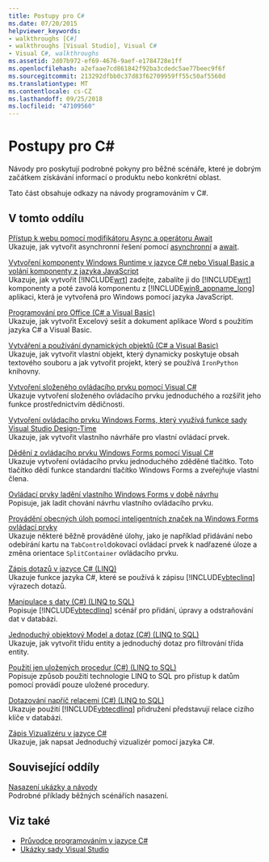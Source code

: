 ```yaml
---
title: Postupy pro C#
ms.date: 07/20/2015
helpviewer_keywords:
- walkthroughs [C#]
- walkthroughs [Visual Studio], Visual C#
- Visual C#, walkthroughs
ms.assetid: 2d07b972-ef69-4676-9aef-e1784728e1ff
ms.openlocfilehash: a2efaae7cd861842f92ba3cdedc5ae77beec9f6f
ms.sourcegitcommit: 213292dfbb0c37d83f62709959ff55c50af5560d
ms.translationtype: MT
ms.contentlocale: cs-CZ
ms.lasthandoff: 09/25/2018
ms.locfileid: "47109560"
---
```

# <a name="c-walkthroughs"></a>Postupy pro C#
Návody pro poskytují podrobné pokyny pro běžné scénáře, které je dobrým začátkem získávání informací o produktu nebo konkrétní oblast.  
  
 Tato část obsahuje odkazy na návody programováním v C#.  
  
## <a name="in-this-section"></a>V tomto oddílu  

 [Přístup k webu pomocí modifikátoru Async a operátoru Await](./programming-guide/concepts/async/walkthrough-accessing-the-web-by-using-async-and-await.md)  
 Ukazuje, jak vytvořit asynchronní řešení pomocí [asynchronní](../csharp/language-reference/keywords/async.md) a [await](../csharp/language-reference/keywords/await.md).  
  
 [Vytvoření komponenty Windows Runtime v jazyce C# nebo Visual Basic a volání komponenty z jazyka JavaScript](https://msdn.microsoft.com/library/windows/apps/hh779077.aspx)  
 Ukazuje, jak vytvořit [!INCLUDE[wrt](~/includes/wrt-md.md)] zadejte, zabalíte ji do [!INCLUDE[wrt](~/includes/wrt-md.md)] komponenty a poté zavolá komponentu z [!INCLUDE[win8_appname_long](~/includes/win8-appname-long-md.md)] aplikaci, která je vytvořená pro Windows pomocí jazyka JavaScript.  
  
 [Programování pro Office (C# a Visual Basic)](../csharp/programming-guide/interop/walkthrough-office-programming.md)  
 Ukazuje, jak vytvořit Excelový sešit a dokument aplikace Word s použitím jazyka C# a Visual Basic.  
  
 [Vytváření a používání dynamických objektů (C# a Visual Basic)](../csharp/programming-guide/types/walkthrough-creating-and-using-dynamic-objects.md)  
 Ukazuje, jak vytvořit vlastní objekt, který dynamicky poskytuje obsah textového souboru a jak vytvořit projekt, který se používá `IronPython` knihovny.  
   
 [Vytvoření složeného ovládacího prvku pomocí Visual C#](../../docs/framework/winforms/controls/walkthrough-authoring-a-composite-control-with-visual-csharp.md)  
 Ukazuje vytvoření složeného ovládacího prvku jednoduchého a rozšířit jeho funkce prostřednictvím dědičnosti.  
  
 [Vytvoření ovládacího prvku Windows Forms, který využívá funkce sady Visual Studio Design-Time](../../docs/framework/winforms/controls/creating-a-wf-control-design-time-features.md)  
 Ukazuje, jak vytvořit vlastního návrháře pro vlastní ovládací prvek.  
  
 [Dědění z ovládacího prvku Windows Forms pomocí Visual C#](../../docs/framework/winforms/controls/walkthrough-inheriting-from-a-windows-forms-control-with-visual-csharp.md)  
 Ukazuje vytvoření ovládacího prvku jednoduchého zděděné tlačítko. Toto tlačítko dědí funkce standardní tlačítko Windows Forms a zveřejňuje vlastní člena.  
  
 [Ovládací prvky ladění vlastního Windows Forms v době návrhu](../../docs/framework/winforms/controls/walkthrough-debugging-custom-windows-forms-controls-at-design-time.md)  
 Popisuje, jak ladit chování návrhu vlastního ovládacího prvku.

 [Provádění obecných úloh pomocí inteligentních značek na Windows Forms ovládací prvky](../../docs/framework/winforms/controls/performing-common-tasks-using-smart-tags-on-wf-controls.md)  
 Ukazuje některé běžně prováděné úlohy, jako je například přidávání nebo odebírání kartu na `TabControl`dokovací ovládací prvek k nadřazené úloze a změna orientace `SplitContainer` ovládacího prvku.  
  
 [Zápis dotazů v jazyce C# (LINQ)](../csharp/programming-guide/concepts/linq/walkthrough-writing-queries-linq.md)  
 Ukazuje funkce jazyka C#, které se používá k zápisu [!INCLUDE[vbteclinq](~/includes/vbteclinq-md.md)] výrazech dotazů.  
  
 [Manipulace s daty (C#) (LINQ to SQL)](../framework/data/adonet/sql/linq/walkthrough-manipulating-data-csharp.md)  
 Popisuje [!INCLUDE[vbtecdlinq](~/includes/vbtecdlinq-md.md)] scénář pro přidání, úpravy a odstraňování dat v databázi.  
  
 [Jednoduchý objektový Model a dotaz (C#) (LINQ to SQL)](../framework/data/adonet/sql/linq/walkthrough-simple-object-model-and-query-csharp.md)  
 Ukazuje, jak vytvořit třídu entity a jednoduchý dotaz pro filtrování třída entity.  
  
 [Použití jen uložených procedur (C#) (LINQ to SQL)](../framework/data/adonet/sql/linq/walkthrough-using-only-stored-procedures-csharp.md)  
 Popisuje způsob použití technologie LINQ to SQL pro přístup k datům pomocí provádí pouze uložené procedury.  
  
 [Dotazování napříč relacemi (C#) (LINQ to SQL)](../framework/data/adonet/sql/linq/walkthrough-querying-across-relationships-csharp.md)  
 Ukazuje použití [!INCLUDE[vbtecdlinq](~/includes/vbtecdlinq-md.md)] přidružení představují relace cizího klíče v databázi.  

 [Zápis Vizualizéru v jazyce C#](/visualstudio/debugger/walkthrough-writing-a-visualizer-in-csharp)  
 Ukazuje, jak napsat Jednoduchý vizualizér pomocí jazyka C#.  
  
## <a name="related-sections"></a>Související oddíly  
 [Nasazení ukázky a návody](/visualstudio/deployment/clickonce-deployment-samples-and-walkthroughs)  
 Podrobné příklady běžných scénářích nasazení.  
  
## <a name="see-also"></a>Viz také

- [Průvodce programováním v jazyce C#](../csharp/programming-guide/index.md)  
- [Ukázky sady Visual Studio](/visualstudio/ide/visual-studio-samples)
